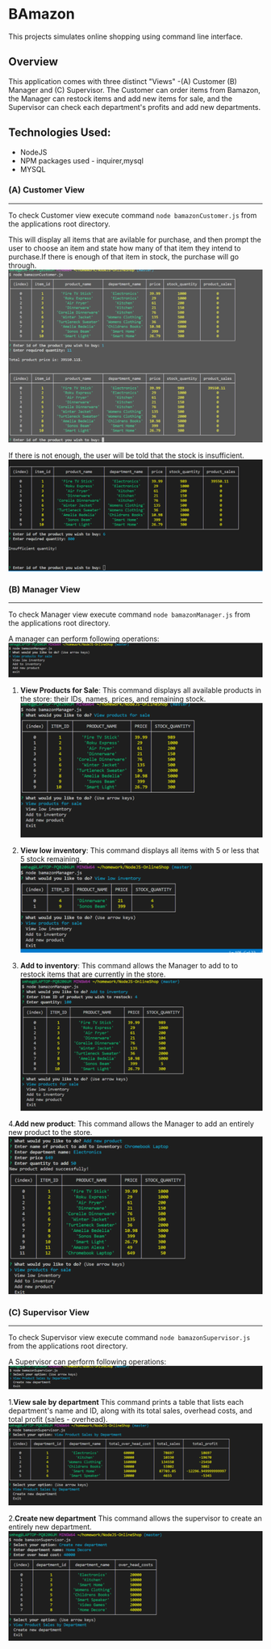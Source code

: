 # BAmazon
This projects simulates online shopping using command line interface.

## Overview
This application comes with three distinct "Views" -(A) Customer (B) Manager and (C) Supervisor. The Customer can order items from Bamazon, the Manager can restock items and add new items for sale, and the Supervisor can check each department's profits and add new departments.

## Technologies Used:
* NodeJS
* NPM packages used - inquirer,mysql
* MYSQL

### (A) Customer View
---
To check Customer view execute command `node bamazonCustomer.js` from the applications root directory.

This will display all items that are avilable for purchase, and then prompt the user to choose an item and state how many of that item they intend to purchase.If there is enough of that item in stock, the purchase will go through.
![](./assets/images/customer-purchase.PNG)

If there is not enough, the user will be told that the stock is insufficient.
![](./assets/images/customer-lowquantity.PNG)

### (B) Manager View 
---
To check Manager view execute command `node bamazonManager.js` from the applications root directory.

A manager can perform following operations:
![](./assets/images/manager-options.PNG)

1. __View Products for Sale__:
This command displays all available products in the store: their IDs, names, prices, and remaining stock.
![](./assets/images/manager_viewproducts.PNG)

2. __View low inventory__:
This command displays all items with 5 or less that 5 stock remaining.
![](./assets/images/manager-lowinventory.PNG)

3. __Add to inventory__:
This command allows the Manager to add to to restock items that are currently in the store.
![](./assets/images/manager-addtoinventory.PNG)

4.__Add new product__:
This command allows the Manager to add an entirely new product to the store.
![](./assets/images/manager-addproduct.PNG)

### (C) Supervisor View
---
To check Supervisor view execute command `node bamazonSupervisor.js` from the applications root directory.

A Supervisor can perform following operations:
![](./assets/images/supervisor-menu.PNG)

1.__View sale by department__
This command prints a table that lists each department's name and ID, along with its total sales, overhead costs, and total profit (sales - overhead).
![](./assets/images/supervisor-viewsales.PNG)

2.__Create new department__
This command allows the supervisor to create an entirely new department.
![](./assets/images/supervisor-newdept.PNG)
